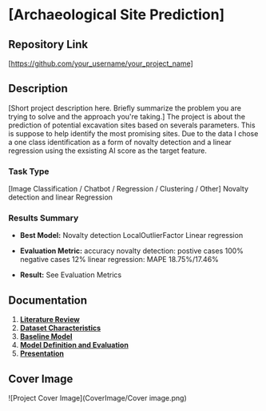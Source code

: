 # [Archaeological Site Prediction]

## Repository Link

[https://github.com/your_username/your_project_name]

## Description

[Short project description here. Briefly summarize the problem you are trying to solve and the approach you're taking.]
The project is about the prediction of potential excavation sites based on severals parameters. This is suppose to help identify the most promising sites. 
Due to the data I chose a one class identification as a form of novalty detection and a linear regression using the exsisting AI score as the target feature.
### Task Type

[Image Classification / Chatbot / Regression / Clustering / Other]
Novalty detection and linear Regression

### Results Summary

- **Best Model:** Novalty detection LocalOutlierFactor
                Linear regression 
- **Evaluation Metric:** accuracy novalty detection: postive cases 100%
                                                   negative cases 12%
                       linear regression: MAPE 18.75%/17.46%
                       
- **Result:** See Evaluation Metrics

## Documentation

1. **[Literature Review](/workspaces/Machine_learning_tensorflow/0_LiteratureReview/README.md)**
2. **[Dataset Characteristics](/workspaces/Machine_learning_tensorflow/1_DatasetCharacteristics/README.md)**
3. **[Baseline Model](/workspaces/Machine_learning_tensorflow/2_BaselineModel/README.md)**
4. **[Model Definition and Evaluation](/workspaces/Machine_learning_tensorflow/3_Model/README.md)**
5. **[Presentation](/workspaces/Machine_learning_tensorflow/4_Presentation/README.md)**

## Cover Image

![Project Cover Image](CoverImage/Cover image.png)
